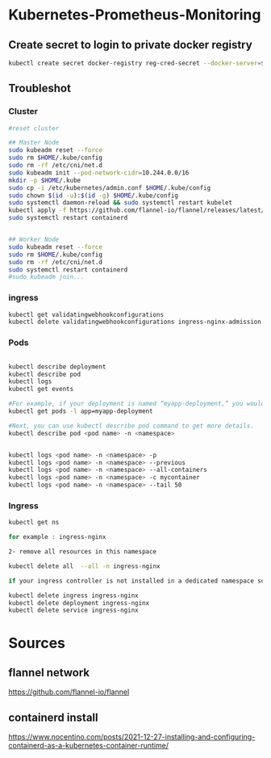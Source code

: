 # Kubernetes-Prometheus-Monitoring
## Create secret to login to private docker registry

```sh
kubectl create secret docker-registry reg-cred-secret --docker-server=$REGISTRY_NAME:5000 --docker-username=myuser --docker-password=mypasswd
```
## Troubleshot
### Cluster 
```bash
#reset cluster 

## Master Node
sudo kubeadm reset --force
sudo rm $HOME/.kube/config
sudo rm -rf /etc/cni/net.d
sudo kubeadm init --pod-network-cidr=10.244.0.0/16
mkdir -p $HOME/.kube
sudo cp -i /etc/kubernetes/admin.conf $HOME/.kube/config
sudo chown $(id -u):$(id -g) $HOME/.kube/config
sudo systemctl daemon-reload && sudo systemctl restart kubelet
kubectl apply -f https://github.com/flannel-io/flannel/releases/latest/download/kube-flannel.yml
sudo systemctl restart containerd


## Worker Node
sudo kubeadm reset --force
sudo rm $HOME/.kube/config
sudo rm -rf /etc/cni/net.d
sudo systemctl restart containerd
#sudo kubeadm join...

```
### ingress
```bash
kubectl get validatingwebhookconfigurations 
kubectl delete validatingwebhookconfigurations ingress-nginx-admission
```

### Pods
```bash

kubectl describe deployment
kubectl describe pod
kubectl logs
kubectl get events

#For example, if your deployment is named “myapp-deployment,” you would use:
kubectl get pods -l app=myapp-deployment

#Next, you can use kubectl describe pod command to get more details.
kubectl describe pod <pod name> -n <namespace>


kubectl logs <pod name> -n <namespace> -p
kubectl logs <pod name> -n <namespace> --previous
kubectl logs <pod name> -n <namespace> --all-containers
kubectl logs <pod name> -n <namespace> -c mycontainer
kubectl logs <pod name> -n <namespace> --tail 50
```
### Ingress
```bash
kubectl get ns 

for example : ingress-nginx

2- remove all resources in this namespace

kubectl delete all  --all -n ingress-nginx

if your ingress controller is not installed in a dedicated namespace so you will have to remove resources one by one .

kubectl delete ingress ingress-nginx
kubectl delete deployment ingress-nginx
kubectl delete service ingress-nginx
```

# Sources 
## flannel network
https://github.com/flannel-io/flannel

## containerd install
https://www.nocentino.com/posts/2021-12-27-installing-and-configuring-containerd-as-a-kubernetes-container-runtime/
